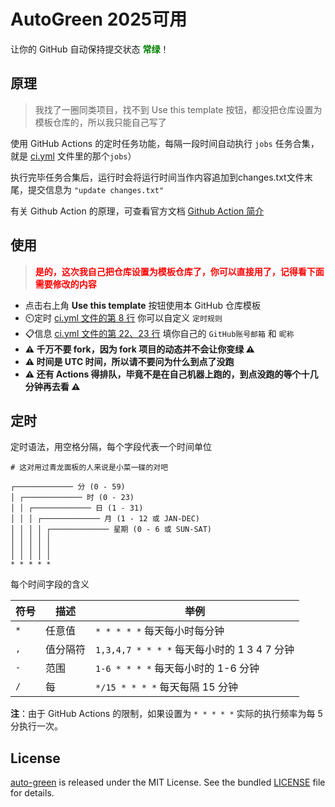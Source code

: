# AutoGreen 2025可用

让你的 GitHub 自动保持提交状态 <b style="color:green">常绿</b>！

## 原理

> 我找了一圈同类项目，找不到 Use this template 按钮，都没把仓库设置为模板仓库的，所以我只能自己写了

使用 GitHub Actions 的定时任务功能，每隔一段时间自动执行 `jobs` 任务合集，就是 [ci.yml](https://github.com/QiYiJun/autogreen/blob/main/.github/workflows/ci.yml) 文件里的那个`jobs`）

执行完毕任务合集后，运行时会将运行时间当作内容追加到changes.txt文件末尾，提交信息为 `"update changes.txt"`

有关 Github Action 的原理，可查看官方文档 [Github Action 简介](https://docs.github.com/cn/actions/learn-github-actions/introduction-to-github-actions)

## 使用

> <b style="color:red">是的，这次我自己把仓库设置为模板仓库了，你可以直接用了，记得看下面需要修改的内容</b>

- 点击右上角 **Use this template** 按钮使用本 GitHub 仓库模板<br/>
- ⏲️定时 [ci.yml 文件的第 8 行](https://github.com/QiYiJun/autogreen/blob/main/.github/workflows/ci.yml#L8) 你可以自定义 `定时规则`
- 📋信息 [ci.yml 文件的第 22、23 行](https://github.com/QiYiJun/autogreen/blob/main/.github/workflows/ci.yml#L22-L23) 填你自己的 `GitHub账号邮箱` 和 `昵称`
- **:warning: 千万不要 fork，因为 fork 项目的动态并不会让你变绿 :warning:**
- **:warning: 时间是 UTC 时间，所以请不要问为什么到点了没跑**
- **:warning: 还有 Actions 得排队，毕竟不是在自己机器上跑的，到点没跑的等个十几分钟再去看 :warning:**

## 定时

定时语法，用空格分隔，每个字段代表一个时间单位

```plain
# 这对用过青龙面板的人来说是小菜一碟的对吧

┌───────────── 分 (0 - 59)
│ ┌───────────── 时 (0 - 23)
│ │ ┌───────────── 日 (1 - 31)
│ │ │ ┌───────────── 月 (1 - 12 或 JAN-DEC)
│ │ │ │ ┌───────────── 星期 (0 - 6 或 SUN-SAT)
│ │ │ │ │
│ │ │ │ │
│ │ │ │ │
* * * * *
```

每个时间字段的含义

| 符号 | 描述     | 举例                                        |
| ---- | -------- | ------------------------------------------- |
| `*`  | 任意值   | `* * * * *` 每天每小时每分钟                |
| `,`  | 值分隔符 | `1,3,4,7 * * * *` 每天每小时的 1 3 4 7 分钟 |
| `-`  | 范围     | `1-6 * * * *` 每天每小时的 1-6 分钟         |
| `/`  | 每       | `*/15 * * * *` 每天每隔 15 分钟             |

**注**：由于 GitHub Actions 的限制，如果设置为 `* * * * *` 实际的执行频率为每 5 分执行一次。

## License

[auto-green](https://github.com/QiYiJun/autogreen) is released under the MIT License. See the bundled [LICENSE](./LICENSE) file for details.